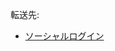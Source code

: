 <div>

転送先:

-   [ソーシャルログイン](/%E3%82%BD%E3%83%BC%E3%82%B7%E3%83%A3%E3%83%AB%E3%83%AD%E3%82%B0%E3%82%A4%E3%83%B3 "ソーシャルログイン")

</div>

<div>

</div>
